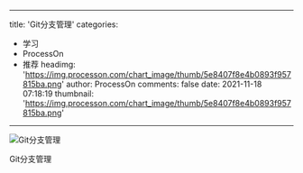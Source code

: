 
---
title: 'Git分支管理'
categories: 
 - 学习
 - ProcessOn
 - 推荐
headimg: 'https://img.processon.com/chart_image/thumb/5e8407f8e4b0893f957815ba.png'
author: ProcessOn
comments: false
date: 2021-11-18 07:18:19
thumbnail: 'https://img.processon.com/chart_image/thumb/5e8407f8e4b0893f957815ba.png'
---

<div>   
<img class="thumb" alt="Git分支管理" src="https://img.processon.com/chart_image/thumb/5e8407f8e4b0893f957815ba.png" referrerpolicy="no-referrer">
<p>Git分支管理</p>  
</div>
            
